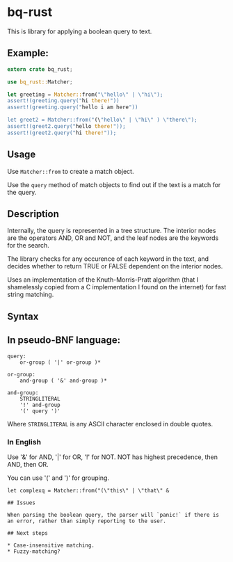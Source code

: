 # bq-rust

This is library for applying a boolean query to text.

## Example:

``` rust
extern crate bq_rust;

use bq_rust::Matcher;

let greeting = Matcher::from("\"hello\" | \"hi\");
assert!(greeting.query("hi there!"))
assert!(greeting.query("hello i am here"))

let greet2 = Matcher::from("(\"hello\" | \"hi\" ) \"there\");
assert!(greet2.query("hello there!"));
assert!(greet2.query("hi there!"));
```

## Usage

Use `Matcher::from` to create a match object.

Use the `query` method of match objects to find out if the text is a match for the query.

## Description

Internally, the query is represented in a tree structure. The interior nodes are the operators AND, OR and NOT, and the leaf nodes are the keywords for the search.

The library checks for any occurence of each keyword in the text, and decides whether to return TRUE or FALSE dependent on the interior nodes.

Uses an implementation of the Knuth-Morris-Pratt algorithm (that I shamelessly copied from a C implementation I found on the internet) for fast string matching.

## Syntax

## In pseudo-BNF language:

```
query:
    or-group ( '|' or-group )*

or-group:
    and-group ( '&' and-group )*

and-group:
    STRINGLITERAL
    '!' and-group
    '(' query ')'
```

Where `STRINGLITERAL` is any ASCII character enclosed in double quotes.

### In English

Use '&' for AND, '|' for OR, '!' for NOT. NOT has highest precedence, then AND, then OR.

You can use '(' and ')' for grouping.

```
let complexq = Matcher::from("(\"this\" | \"that\" &

## Issues

When parsing the boolean query, the parser will `panic!` if there is an error, rather than simply reporting to the user.

## Next steps

* Case-insensitive matching.
* Fuzzy-matching?
